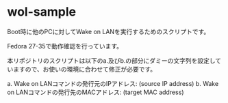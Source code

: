 # wol-sample
Boot時に他のPCに対してWake on LANを実行するためのスクリプトです。

Fedora 27-35で動作確認を行っています。

本リポジトリのスクリプトは以下のa.及びb.の部分にダミーの文字列を設定していますので、お使いの環境に合わせて修正が必要です。

  a. Wake on LANコマンドの発行元のIPアドレス: (source IP address)
  b. Wake on LANコマンドの発行先のMACアドレス: (target MAC address)
